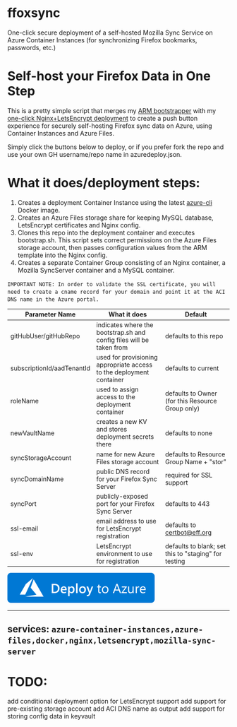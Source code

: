 # ffoxsync
One-click secure deployment of a self-hosted Mozilla Sync Service on Azure Container Instances (for synchronizing Firefox bookmarks, passwords, etc.)

# Self-host your Firefox Data in One Step

This is a pretty simple script that merges my [ARM bootstrapper](https://github.com/tescales/azure-bootstrapper-arm) with my [one-click Nginx+LetsEncrypt deployment](https://github.com/tescales/azure-letsencrypt) to create a push button experience for securely self-hosting Firefox sync data on Azure, using Container Instances and Azure Files.

Simply click the buttons below to deploy, or if you prefer fork the repo and use your own GH username/repo name in azuredeploy.json.

# What it does/deployment steps:
1) Creates a deployment Container Instance using the latest [azure-cli](https://hub.docker.com/_/microsoft-azure-cli) Docker image. 
2) Creates an Azure Files storage share for keeping MySQL database, LetsEncrypt certificates and Nginx config.
3) Clones this repo into the deployment container and executes bootstrap.sh. This script sets correct permissions on the Azure Files storage account, then passes configuration values from the ARM template into the Nginx config.
4) Creates a separate Container Group consisting of an Nginx container, a Mozilla SyncServer container and a MySQL container.


`IMPORTANT NOTE: In order to validate the SSL certificate, you will need to create a cname record for your domain and point it at the ACI DNS name in the Azure portal.`

| Parameter Name    | What it does   | Default |
| --- | --- | --- |
| gitHubUser/gitHubRepo    | indicates where the bootstrap.sh and config files will be taken from |  defaults to this repo |
| subscriptionId/aadTenantId | used for provisioning appropriate access to the deployment container | defaults to current |
| roleName   | used to assign access to the deployment container  | defaults to Owner (for this Resource Group only) |
| newVaultName | creates a new KV and stores deployment secrets there | defaults to none |
| syncStorageAccount | name for new Azure Files storage account | defaults to Resource Group Name + "stor" |
| syncDomainName | public DNS record for your Firefox Sync Server | required for SSL support |
| syncPort | publicly-exposed port for your Firefox Sync Server | defaults to 443 |
| ssl-email | email address to use for LetsEncrypt registration | defaults to certbot@eff.org |
| ssl-env | LetsEncrypt environment to use for registration | defaults to blank; set this to "staging" for testing |


<a href="https://portal.azure.com/#create/Microsoft.Template/uri/https%3A%2F%2Fraw.githubusercontent.com%2Ftescales%2Fffoxsync%2Fmaster%2Fdeploy.json" target="_blank">
    <img src="https://raw.githubusercontent.com/Azure/azure-quickstart-templates/master/1-CONTRIBUTION-GUIDE/images/deploytoazure.svg?sanitize=true"/>
</a>


----
services: `azure-container-instances,azure-files,docker,nginx,letsencrypt,mozilla-sync-server`
----

# TODO:
  add conditional deployment option for LetsEncrypt support
  add support for pre-existing storage account
  add ACI DNS name as output
  add support for storing config data in keyvault
  